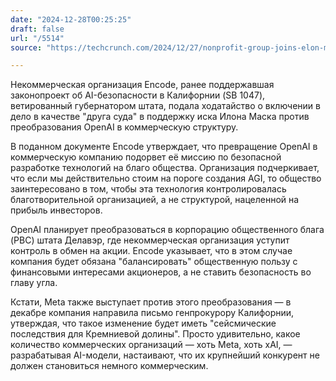 ```yaml
---
date: "2024-12-28T00:25:25"
draft: false
url: "/5514"
source: "https://techcrunch.com/2024/12/27/nonprofit-group-joins-elon-musks-effort-to-block-openais-for-profit-transition/"

---
```


Некоммерческая организация Encode, ранее поддержавшая законопроект об AI-безопасности в Калифорнии (SB 1047), ветированный губернатором штата, подала ходатайство о включении в дело в качестве "друга суда" в поддержку иска Илона Маска против преобразования OpenAI в коммерческую структуру.

В поданном документе Encode утверждает, что превращение OpenAI в коммерческую компанию подорвет её миссию по безопасной разработке технологий на благо общества. Организация подчеркивает, что если мы действительно стоим на пороге создания AGI, то общество заинтересовано в том, чтобы эта технология контролировалась благотворительной организацией, а не структурой, нацеленной на прибыль инвесторов.

OpenAI планирует преобразоваться в корпорацию общественного блага (PBC) штата Делавэр, где некоммерческая организация уступит контроль в обмен на акции. Encode указывает, что в этом случае компания будет обязана "балансировать" общественную пользу с финансовыми интересами акционеров, а не ставить безопасность во главу угла.

Кстати, Meta также выступает против этого преобразования — в декабре компания направила письмо генпрокурору Калифорнии, утверждая, что такое изменение будет иметь "сейсмические последствия для Кремниевой долины". Просто удивительно, какое количество коммерческих организаций — хоть Meta, хоть xAI, — разрабатывая AI-модели, настаивают, что их крупнейший конкурент не должен становиться немного коммерческим.
